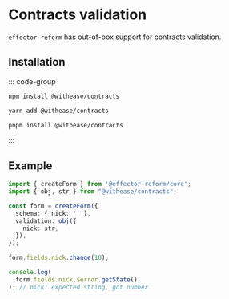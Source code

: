 # Contracts validation

`effector-reform` has out-of-box support for contracts validation.

## Installation

::: code-group
```bash [npm]
npm install @withease/contracts
```
```bash [yarn]
yarn add @withease/contracts
```
```bash [pnpm]
pnpm install @withease/contracts
```
:::

## Example

```ts
import { createForm } from '@effector-reform/core';
import { obj, str } from "@withease/contracts";

const form = createForm({
  schema: { nick: '' },
  validation: obj({
    nick: str,
  }),
});

form.fields.nick.change(10);

console.log(
  form.fields.nick.$error.getState()
); // nick: expected string, got number
```
